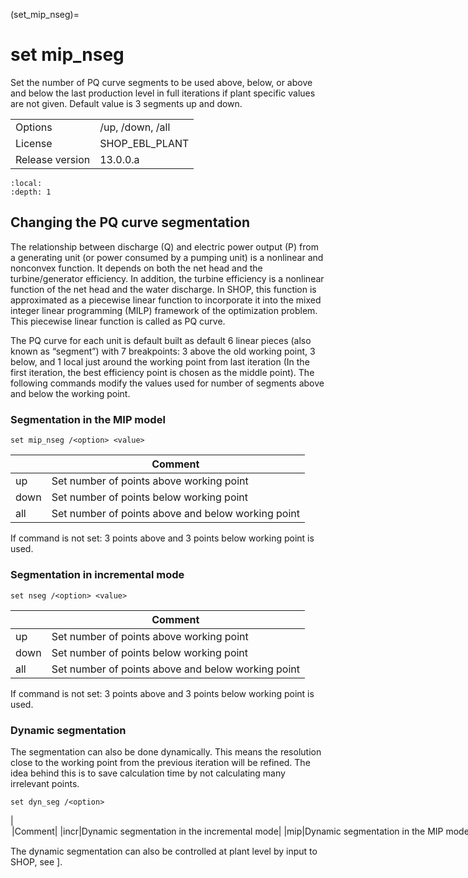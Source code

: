 (set_mip_nseg)=
# set mip_nseg
Set the number of PQ curve segments to be used above, below, or above and below the last production level in full iterations if plant specific values are not given. Default value is 3 segments up and down.

|   |   |
|---|---|
|Options|/up, /down, /all|
|License|SHOP_EBL_PLANT|
|Release version|13.0.0.a|

```{contents}
:local:
:depth: 1
```

## Changing the PQ curve segmentation
The relationship between discharge (Q) and electric power output (P) from a generating unit (or power consumed by a pumping unit) is a nonlinear and nonconvex function. It depends on both the net head and the turbine/generator efficiency. In addition, the turbine efficiency is a nonlinear function of the net head and the water discharge. In SHOP, this function is approximated as a piecewise linear function to incorporate it into the mixed integer linear programming (MILP) framework of the optimization problem. This piecewise linear function is called as PQ curve.

The PQ curve for each unit is default built as default 6 linear pieces (also known as “segment”) with 7 breakpoints: 3 above the old working point, 3 below, and 1 local just around the working point from last iteration (In the first iteration, the best efficiency point is chosen as the middle point). The following commands modify the values used for number of segments above and below the working point.

### Segmentation in the MIP model
```
set mip_nseg /<option> <value>
```

|<option>|Comment|
|---|---|
|up|Set number of points above working point|
|down|Set number of points below working point|
|all|Set number of points above and below working point|

If command is not set: 3 points above and 3 points below working point is used.

### Segmentation in incremental mode
```
set nseg /<option> <value>
```

|<option>|Comment|
|---|---|
|up|Set number of points above working point|
|down|Set number of points below working point|
|all|Set number of points above and below working point|

If command is not set: 3 points above and 3 points below working point is used.

### Dynamic segmentation
The segmentation can also be done dynamically. This means the resolution close to the working point from the previous iteration will be refined. The idea behind this is to save calculation time by not calculating many irrelevant points.
```
set dyn_seg /<option>
```

|<option>|Comment|
|incr|Dynamic segmentation in the incremental mode|
|mip|Dynamic segmentation in the MIP model|
|on|Dynamic segmentation in both the incremental and MIP model|

The dynamic segmentation can also be controlled at plant level by input to SHOP, see [](plant)].



